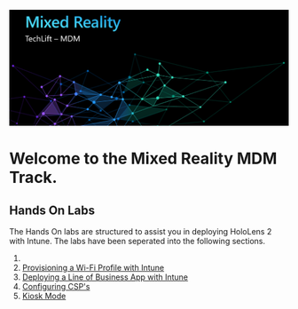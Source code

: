 ![](Images/MRTL-MDMBanner.png)

# Welcome to the Mixed Reality MDM Track. 

## Hands On Labs

The Hands On labs are structured to assist you in deploying HoloLens 2 with Intune. The labs have been seperated into the following sections.

1.  
2. [Provisioning a Wi-Fi Profile with Intune](Lab2.md)
3. [Deploying a Line of Business App with Intune](Lab3.md)
4. [Configuring CSP's](lab4.md)
5. [Kiosk Mode](lab5.md)
